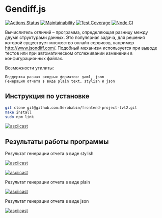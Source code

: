 # Gendiff.js

[![Actions Status](https://github.com/Serobabin/frontend-project-lvl2/workflows/hexlet-check/badge.svg)](https://github.com/Serobabin/frontend-project-lvl2/actions)
[![Maintainability](https://api.codeclimate.com/v1/badges/a99a88d28ad37a79dbf6/maintainability)](https://codeclimate.com/github/Serobabin/frontend-project-lvl2/maintainability)
[![Test Coverage](https://api.codeclimate.com/v1/badges/a99a88d28ad37a79dbf6/test_coverage)](https://codeclimate.com/github/Serobabin/frontend-project-lvl2/test_coverage)
[![Node CI](https://github.com/Serobabin/frontend-project-lvl2/workflows/Node%20CI/badge.svg)](https://github.com/Serobabin/frontend-project-lvl2/actions)

Вычислитель отличий – программа, определяющая разницу между двумя структурами данных. Это популярная задача, для решения которой существует множество онлайн сервисов, например http://www.jsondiff.com/. Подобный механизм используется при выводе тестов или при автоматическом отслеживании изменении в конфигурационных файлах.

Возможности утилиты:

    Поддержка разных входных форматов: yaml, json
    Генерация отчета в виде plain text, stylish и json

## Инструкция по установке

```bash
git clone git@github.com:Serobabin/frontend-project-lvl2.git
make install
sudo npm link
```

[![asciicast](https://asciinema.org/a/BJePS6ytVe7rMfQT3JALiieso.svg)](https://asciinema.org/a/BJePS6ytVe7rMfQT3JALiieso)

## Результаты работы программы

Результат генерации отчета в виде stylish 

[![asciicast](https://asciinema.org/a/2SIgy54PqnolK5eYddY18wQ6Y.svg)](https://asciinema.org/a/2SIgy54PqnolK5eYddY18wQ6Y)

[![asciicast](https://asciinema.org/a/pO3lCYUHpwozp0DfVpTaqZRh9.svg)](https://asciinema.org/a/pO3lCYUHpwozp0DfVpTaqZRh9)

Результат генерации отчета в виде plain

[![asciicast](https://asciinema.org/a/RKazUqZVbjCePU8o7T9oxpUXX.svg)](https://asciinema.org/a/RKazUqZVbjCePU8o7T9oxpUXX)

Результат генерации отчета в виде json

[![asciicast](https://asciinema.org/a/UBaq6kJdrKexPldqJFKtUUNIm.svg)](https://asciinema.org/a/UBaq6kJdrKexPldqJFKtUUNIm)